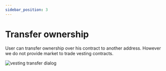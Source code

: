 ```yaml
---
sidebar_position: 3
---
```


# Transfer ownership

User can transfer ownership over his contract to another address. However we do not provide market to trade vesting
contracts.

![vesting transfer dialog](/img/market/mechanics-simple/vesting/vesting_transfer_dialog.png)


